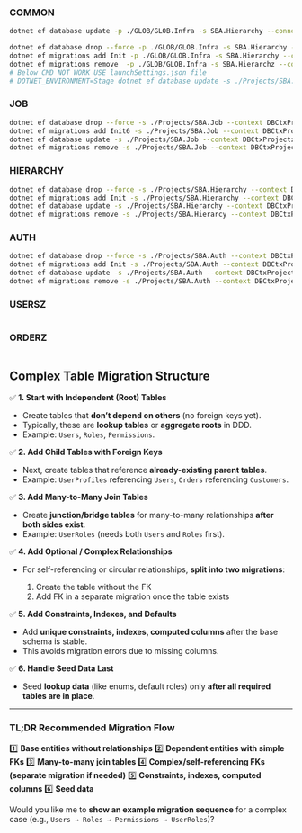 ### COMMON
```bash
dotnet ef database update -p ./GLOB/GLOB.Infra -s SBA.Hierarchy --connection "Server=.;Database=Hierarchy;User Id=sa;Password=P@55w0rd!123;Encrypt=false;TrustServerCertificate=True;"

dotnet ef database drop --force -p ./GLOB/GLOB.Infra -s SBA.Hierarchy --context DBCtxInfra
dotnet ef migrations add Init -p ./GLOB/GLOB.Infra -s SBA.Hierarchy --context DBCtxInfra
dotnet ef migrations remove  -p ./GLOB/GLOB.Infra -s SBA.Hierarchz --context DBCtxInfra
# Below CMD NOT WORK USE launchSettings.json file
# DOTNET_ENVIRONMENT=Stage dotnet ef database update -s ./Projects/SBA.Auth --context DBCtxProjectz
```
### JOB
```bash
dotnet ef database drop --force -s ./Projects/SBA.Job --context DBCtxProjectz
dotnet ef migrations add Init6 -s ./Projects/SBA.Job --context DBCtxProjectz
dotnet ef database update -s ./Projects/SBA.Job --context DBCtxProjectz
dotnet ef migrations remove -s ./Projects/SBA.Job --context DBCtxProjectz
```
### HIERARCHY
```bash
dotnet ef database drop --force -s ./Projects/SBA.Hierarchy --context DBCtxProjectz
dotnet ef migrations add Init -s ./Projects/SBA.Hierarchy --context DBCtxProjectz
dotnet ef database update -s ./Projects/SBA.Hierarchy --context DBCtxProjectz
dotnet ef migrations remove -s ./Projects/SBA.Hierarcy --context DBCtxProjectz
```
### AUTH
```bash
dotnet ef database drop --force -s ./Projects/SBA.Auth --context DBCtxProjectz
dotnet ef migrations add Init -s ./Projects/SBA.Auth --context DBCtxProjectz
dotnet ef database update -s ./Projects/SBA.Auth --context DBCtxProjectz
dotnet ef migrations remove -s ./Projects/SBA.Auth --context DBCtxProjectz

```

### USERSZ
```bash

```
### ORDERZ
```bash

```

## Complex Table Migration Structure

✅ **1. Start with Independent (Root) Tables**

* Create tables that **don’t depend on others** (no foreign keys yet).
* Typically, these are **lookup tables** or **aggregate roots** in DDD.
* Example: `Users`, `Roles`, `Permissions`.

✅ **2. Add Child Tables with Foreign Keys**

* Next, create tables that reference **already-existing parent tables**.
* Example: `UserProfiles` referencing `Users`, `Orders` referencing `Customers`.

✅ **3. Add Many-to-Many Join Tables**

* Create **junction/bridge tables** for many-to-many relationships **after both sides exist**.
* Example: `UserRoles` (needs both `Users` and `Roles` first).

✅ **4. Add Optional / Complex Relationships**

* For self-referencing or circular relationships, **split into two migrations**:

  1. Create the table without the FK
  2. Add FK in a separate migration once the table exists

✅ **5. Add Constraints, Indexes, and Defaults**

* Add **unique constraints, indexes, computed columns** after the base schema is stable.
* This avoids migration errors due to missing columns.

✅ **6. Handle Seed Data Last**

* Seed **lookup data** (like enums, default roles) only **after all required tables are in place**.

---

### TL;DR Recommended Migration Flow

1️⃣ **Base entities without relationships**
2️⃣ **Dependent entities with simple FKs**
3️⃣ **Many-to-many join tables**
4️⃣ **Complex/self-referencing FKs (separate migration if needed)**
5️⃣ **Constraints, indexes, computed columns**
6️⃣ **Seed data**

Would you like me to **show an example migration sequence** for a complex case (e.g., `Users → Roles → Permissions → UserRoles`)?
